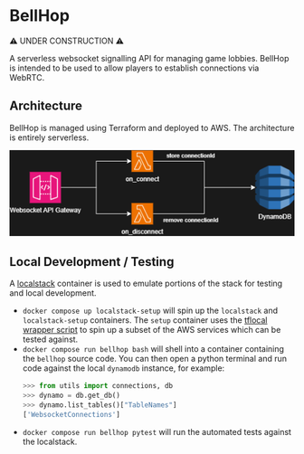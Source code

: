 # BellHop

⚠️ UNDER CONSTRUCTION ⚠️

A serverless websocket signalling API for managing game lobbies. BellHop is intended to be used to allow players to establish connections via WebRTC.

## Architecture

BellHop is managed using Terraform and deployed to AWS. The architecture is entirely serverless.

![Architecture Overview](docs/architecture.png)

## Local Development / Testing

A [localstack](https://www.localstack.cloud) container is used to emulate portions of the stack for testing and local development.

- `docker compose up localstack-setup` will spin up the `localstack` and `localstack-setup` containers. The `setup` container uses the [tflocal wrapper script](https://docs.localstack.cloud/user-guide/integrations/terraform/#tflocal-wrapper-script) to spin up a subset of the AWS services which can be tested against.
- `docker compose run bellhop bash` will shell into a container containing the `bellhop` source code. You can then open a python terminal and run code against the local `dynamodb` instance, for example:
  ```py
  >>> from utils import connections, db
  >>> dynamo = db.get_db()
  >>> dynamo.list_tables()["TableNames"]
  ['WebsocketConnections']
  ```
- `docker compose run bellhop pytest` will run the automated tests against the localstack.
